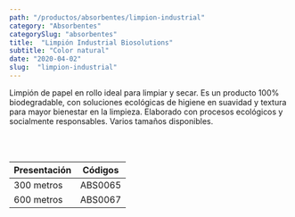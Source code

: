 ```yaml
---
path: "/productos/absorbentes/limpion-industrial"
category: "Absorbentes"
categorySlug: "absorbentes"
title:  "Limpión Industrial Biosolutions"
subtitle: "Color natural"
date: "2020-04-02"
slug:  "limpion-industrial"
---
```

Limpión de papel en rollo ideal para limpiar y secar. Es un producto 100% biodegradable, con soluciones ecológicas de higiene en suavidad y textura para mayor bienestar en la limpieza. Elaborado con procesos ecológicos y socialmente responsables. Varios tamaños disponibles.


<br> <br>
<table class="min-w-full md:min-w-0 divide-y-0 divide-gray-200">
          <thead class=" bg-white">
            <tr>
              <th scope="col" class="px-6 text-center text-xs font-medium text-blue-500 uppercase tracking-wider">
                Presentación
              </th>
              <th scope="col" class="px-6 py-3 text-center text-xs font-medium text-blue-500 uppercase tracking-wider">
                Códigos
              </th>
            </tr>
          </thead>
          <tbody>
            <tr class="bg-gray-400">
              <td class="px-6 py-4 whitespace-nowrap text-sm text-gray-700 text-center">
              300 metros 
              </td>
              <td class="px-6 py-4 whitespace-nowrap text-sm text-gray-700 text-center">
              ABS0065
              </td>
            </tr> 
            <tr class="bg-gray-200">
              <td class="px-6 py-4 whitespace-nowrap text-sm text-gray-700 text-center">
              600 metros
              </td>
              <td class="px-6 py-4 whitespace-nowrap text-sm text-gray-700 text-center">
              ABS0067
              </td>
            </tr> 
          </tbody>
        </table>



